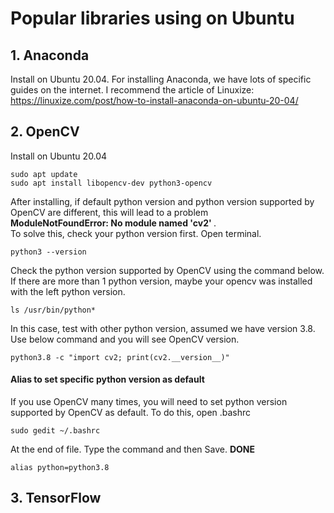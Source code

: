 # Popular libraries using on Ubuntu
## 1. Anaconda
Install on Ubuntu 20.04. For installing Anaconda, we have lots of specific guides on the internet. I recommend the article of Linuxize:   
https://linuxize.com/post/how-to-install-anaconda-on-ubuntu-20-04/

## 2. OpenCV
Install on Ubuntu 20.04
```
sudo apt update
sudo apt install libopencv-dev python3-opencv
```
After installing, if default python version and python version supported by OpenCV are different, this will lead to a problem   
<strong>ModuleNotFoundError: No module named 'cv2' </strong>.  
To solve this, check your python version first. Open terminal.
```
python3 --version
```
Check the python version supported by OpenCV using the command below. If there are more than 1 python version, maybe your opencv was installed with the left python version.
```
ls /usr/bin/python*
```
In this case, test with other python version, assumed we have version 3.8. Use below command and you will see OpenCV version. 
```
python3.8 -c "import cv2; print(cv2.__version__)"
```
#### Alias to set specific python version as default
If you use OpenCV many times, you will need to set python version supported by OpenCV as default. To do this, open .bashrc
```
sudo gedit ~/.bashrc
```
At the end of file. Type the command and then Save. <strong>DONE</strong>
```
alias python=python3.8
```
## 3. TensorFlow
